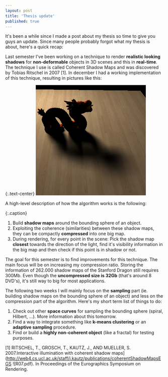 ```yaml
---
layout: post
title: 'Thesis update'
published: true
---
```


It's been a while since I made a post about my thesis so time to give you guys an update. Since many people probably forgot what my thesis is about, here's a quick recap:

Last semester I've been working on a technique to render **realistic looking shadows** for **non-deformable** objects in 3D scenes and this in **real-time**. The technique I use is called Coherent Shadow Maps and was discovered by Tobias Ritschel in 2007 [1]. In december I had a working implementation of this technique, resulting in pictures like this:

{:.text-center}
![Stanford Dragon CSM](/uploads/2010/11/Stanford-Dragon-CSM.png)

A high-level description of how the algorithm works is the following:

{:.caption}
1. Build **shadow maps** around the bounding sphere of an object.
2. Exploiting the coherence (similarities) between these shadow maps, they can be compactly **compressed** into one big map.
3. During rendering, for every point in the scene:
Pick the shadow map **closest** towards the direction of the light, find it's visibility information in the big map and then check if this point is in shadow or not.

The goal for this semester is to find improvements for this technique. The main focus will be on increasing my compression ratio. Storing the information of 262.000 shadow maps of the Stanford Dragon still requires 300Mb. Even though the **uncompressed size is 32Gb** (that's around 8 DVD's), it's still way to big for most applications.

The following two weeks I will mainly focus on the **sampling** part (ie. building shadow maps on the bounding sphere of an object) and less on the compression part of the algorithm. Here's my short term list of things to do:

1. Check out other **space curves** for sampling the bounding sphere (spiral, Hilbert, ...). More information about this tomorrow.
2. Find a way to integrate something like **k-means clustering** or an **adaptive sampling** procedure.
3. Find or build a **highly non-coherent object** (like a fractal) for testing purposes.

[1] RITSCHEL, T., GROSCH, T., KAUTZ, J., AND MUELLER, S.
2007.Interactive illumination with coherent shadow maps](http://web4.cs.ucl.ac.uk/staff/j.kautz/publications/coherentShadowMapsEGS ![R07.pdf). In
Proceedings of the Eurographics Symposium on Rendering.
